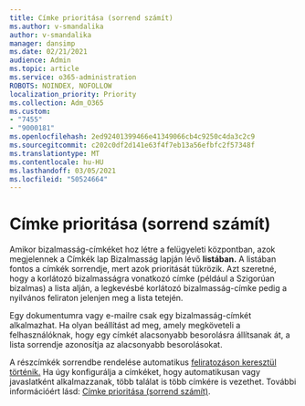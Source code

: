 ```yaml
---
title: Címke prioritása (sorrend számít)
ms.author: v-smandalika
author: v-smandalika
manager: dansimp
ms.date: 02/21/2021
audience: Admin
ms.topic: article
ms.service: o365-administration
ROBOTS: NOINDEX, NOFOLLOW
localization_priority: Priority
ms.collection: Adm_O365
ms.custom:
- "7455"
- "9000181"
ms.openlocfilehash: 2ed92401399466e41349066cb4c9250c4da3c2c9
ms.sourcegitcommit: c202c0df2d141e63f4f7eb13a56efbfc2f57348f
ms.translationtype: MT
ms.contentlocale: hu-HU
ms.lasthandoff: 03/05/2021
ms.locfileid: "50524664"
---
```

# <a name="label-priority-order-matters"></a>Címke prioritása (sorrend számít)

Amikor bizalmasság-címkéket hoz létre a felügyeleti központban, azok megjelennek a Címkék lap Bizalmasság lapján lévő **listában.**  A listában fontos a címkék sorrendje, mert azok prioritását tükrözik. Azt szeretné, hogy a korlátozó bizalmasságra vonatkozó címke (például a Szigorúan bizalmas) a lista alján, a legkevésbé korlátozó bizalmasság-címke pedig a nyilvános feliraton jelenjen meg a lista tetején.

Egy dokumentumra vagy e-mailre csak egy bizalmasság-címkét alkalmazhat. Ha olyan beállítást ad meg, amely megköveteli a felhasználóknak, hogy egy címkét alacsonyabb besorolásra állítsanak át, a lista sorrendje azonosítja az alacsonyabb besorolásokat.

A részcímkék sorrendbe rendelése automatikus [feliratozáson keresztül történik.](https://docs.microsoft.com/microsoft-365/compliance/apply-sensitivity-label-automatically) Ha úgy konfigurálja a címkéket, hogy automatikusan vagy javaslatként alkalmazzanak, több találat is több címkére is vezethet. További információért lásd: [Címke prioritása (sorrend számít)](https://docs.microsoft.com/microsoft-365/compliance/sensitivity-labels).